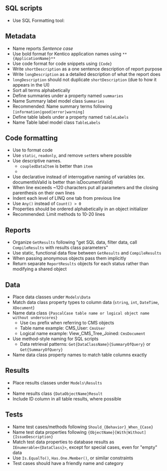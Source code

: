 ## SQL scripts
- Use SQL Formatting tool: <link to tool>

## Metadata
- Name reports _Sentence case_
- Use bold format for Kentico application names using `**{ApplicationName}**`
- Use code format for code snippets using `{Code}`
- Write `shortDescription` as a one sentence description of report purpose
- Write `longDescription` as a detailed description of what the report does
- `longDescription` should not duplicate `shortDescription` (due to how it appears in the UI)
- Sort all terms alphabetically
- Define summaries under a property named `summaries`
- Name Summary label model class `Summaries`
- Recommended: Name summary terms following `[information|good|error|warning]`
- Define table labels under a property named `tableLabels`
- Name Table label model class `TableLabels`

## Code formatting
- Use <tool> to format code
- Use `static`, `readonly`, and remove `set`ters where possible
- Use descriptive names. 
  - `coupledDataItem` is better than `item`
  - <method example>
- Use declarative instead of interrogative naming of variables (ex. documentIsValid is better than isDocumentValid)
- When line exceeds ~120 characters put all parameters and the closing parenthesis on their own lines 
- Indent each level of LINQ one tab from previous line
- Use `Any()` instead of `Count() > 0`
- Properties should be ordered alphabetically in an object initializer
- Recommended: Limit methods to 10-20 lines

## Reports
- Organize `GetResults` following "get SQL data, filter data, call `CompileResults` with results class parameters"
- Use static, functional data flow between `GetResults` and `CompileResults`
- When passing anonymous objects pass them implicitly
- Return separate `ReportResults` objects for each status rather than modifying a shared object

## Data
- Place data classes under `Models\Data`
- Match data class property types to column data (`string`, `int`, `DateTime`, `XDocument`)
- Name data class `{PascalCase table name or logical object name without underscores}`
  - Use `Cms` prefix when referring to CMS objects
  - Table name example: CMS_User: `CmsUser`
  - Logical name example: View_CMS_Tree_Joined: `CmsDocument`
- Use method-style naming for SQL scripts
  - Data retrieval patterns: `Get{DataClassName}{SummaryOfQuery}` or `Get{SummaryOfQuery}`
- Name data class property names to match table columns exactly

## Results
- Place results classes under `Models\Results`
- <define results class>
- Name results class `{DataObjectName}Result`
- Include ID column in all table results, where possible

## Tests
- Name test cases/methods following `Should_{Behavior}_When_{Case}`
- Name test data properties following `{ObjectName}[With|Without]{IssueDescription}`
- Match test data properties to database results as `IEnumerable<{DataClass}>`, except for special cases, even for "empty" data
- Use `Is.EqualTo()`, `Has.One.Member()`, or similar constraints
- Test cases should have a friendly name and category
